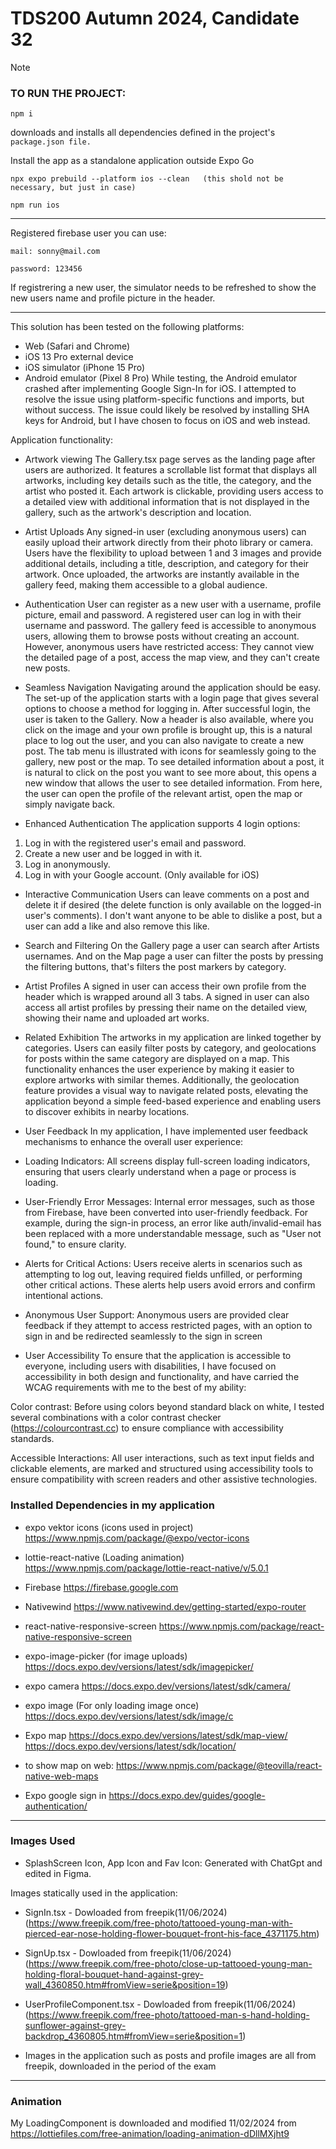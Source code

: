 # TDS200 Autumn 2024, Candidate 32

> [!NOTE]
> ### TO RUN THE PROJECT:
> ```
> npm i
> ```
> downloads and installs all dependencies defined in the project's ``` package.json file. ```
>
> Install the app as a standalone application outside Expo Go
> ```
> npx expo prebuild --platform ios --clean   (this shold not be necessary, but just in case)
>
> npm run ios
> ```
---

Registered firebase user you can use:
```
mail: sonny@mail.com

password: 123456
```
If registrering a new user, the simulator needs to be refreshed to show the new users name and profile picture in the header.

---
This solution has been tested on the following platforms:
- Web (Safari and Chrome)
- iOS 13 Pro external device
- iOS simulator (iPhone 15 Pro)
- Android emulator (Pixel 8 Pro) While testing, the Android emulator crashed after implementing Google Sign-In for iOS. I attempted to resolve the issue using platform-specific functions and imports, but without success. The issue could likely be resolved by installing SHA keys for Android, but I have chosen to focus on iOS and web instead.


Application functionality:
- Artwork viewing
The Gallery.tsx page serves as the landing page after users are authorized. It features a scrollable list format that displays all artworks, including key details such as the title, the category, and the artist who posted it.
Each artwork is clickable, providing users access to a detailed view with additional information that is not displayed in the gallery, such as the artwork's description and location.


- Artist Uploads
Any signed-in user (excluding anonymous users) can easily upload their artwork directly from their photo library or camera. Users have the flexibility to upload between 1 and 3 images and provide additional details, including a title, description, and category for their artwork.
Once uploaded, the artworks are instantly available in the gallery feed, making them accessible to a global audience.


- Authentication
User can register as a new user with a username, profile picture, email and password.
A registered user can log in with their username and password.
The gallery feed is accessible to anonymous users, allowing them to browse posts without creating an account. However, anonymous users have restricted access: They cannot view the detailed page of a post, access the map view, and they can't create new posts.


- Seamless Navigation
Navigating around the application should be easy. The set-up of the application starts with a login page that gives several options to choose a method for logging in. After successful login, the user is taken to the Gallery. Now a header is also available, where you click on the image and your own profile is brought up, this is a natural place to log out the user, and you can also navigate to create a new post.
The tab menu is illustrated with icons for seamlessly going to the gallery, new post or the map.
To see detailed information about a post, it is natural to click on the post you want to see more about, this opens a new window that allows the user to see detailed information. From here, the user can open the profile of the relevant artist, open the map or simply navigate back.


- Enhanced Authentication
The application supports 4 login options:
1. Log in with the registered user's email and password.
2. Create a new user and be logged in with it.
3. Log in anonymously.
3. Log in with your Google account. (Only available for iOS)


- Interactive Communication
Users can leave comments on a post and delete it if desired (the delete function is only available on the logged-in user's comments). I don't want anyone to be able to dislike a post, but a user can add a like and also remove this like.


- Search and Filtering
On the Gallery page a user can search after Artists usernames. And on the Map page a user can filter the posts by pressing the filtering buttons, that's filters the post markers by category.


- Artist Profiles
A signed in user can access their own profile from the header which is wrapped around all 3 tabs.
A signed in user can also access all artist profiles by pressing their name on the detailed view, showing their name and uploaded art works.


- Related Exhibition
The artworks in my application are linked together by categories. Users can easily filter posts by category, and geolocations for posts within the same category are displayed on a map. This functionality enhances the user experience by making it easier to explore artworks with similar themes. Additionally, the geolocation feature provides a visual way to navigate related posts, elevating the application beyond a simple feed-based experience and enabling users to discover exhibits in nearby locations.


- User Feedback
In my application, I have implemented user feedback mechanisms to enhance the overall user experience:

- Loading Indicators: All screens display full-screen loading indicators, ensuring that users clearly understand when a page or process is loading.
- User-Friendly Error Messages: Internal error messages, such as those from Firebase, have been converted into user-friendly feedback. For example, during the sign-in process, an error like auth/invalid-email has been replaced with a more understandable message, such as "User not found," to ensure clarity.
- Alerts for Critical Actions: Users receive alerts in scenarios such as attempting to log out, leaving required fields unfilled, or performing other critical actions. These alerts help users avoid errors and confirm intentional actions.
- Anonymous User Support: Anonymous users are provided clear feedback if they attempt to access restricted pages, with an option to sign in and be redirected seamlessly to the sign in screen


- User Accessibility
To ensure that the application is accessible to everyone, including users with disabilities, I have focused on accessibility in both design and functionality, and have carried the WCAG requirements with me to the best of my ability:

Color contrast: Before using colors beyond standard black on white, I tested several combinations with a color contrast checker (https://colourcontrast.cc) to ensure compliance with accessibility standards.

Accessible Interactions: All user interactions, such as text input fields and clickable elements, are marked and structured using accessibility tools to ensure compatibility with screen readers and other assistive technologies.


### Installed Dependencies in my application 
* expo vektor icons (icons used in project)
https://www.npmjs.com/package/@expo/vector-icons

* lottie-react-native (Loading animation)
https://www.npmjs.com/package/lottie-react-native/v/5.0.1

* Firebase
https://firebase.google.com

* Nativewind
https://www.nativewind.dev/getting-started/expo-router

* react-native-responsive-screen
https://www.npmjs.com/package/react-native-responsive-screen

* expo-image-picker (for image uploads)
https://docs.expo.dev/versions/latest/sdk/imagepicker/

* expo camera
https://docs.expo.dev/versions/latest/sdk/camera/

* expo image (For only loading image once)
https://docs.expo.dev/versions/latest/sdk/image/c

* Expo map
https://docs.expo.dev/versions/latest/sdk/map-view/
https://docs.expo.dev/versions/latest/sdk/location/

* to show map on web:
https://www.npmjs.com/package/@teovilla/react-native-web-maps 

* Expo google sign in
https://docs.expo.dev/guides/google-authentication/
---

### Images Used
- SplashScreen Icon, App Icon and Fav Icon:
Generated with ChatGpt and edited in Figma.

Images statically used in the application:
- SignIn.tsx - Dowloaded from freepik(11/06/2024)
(https://www.freepik.com/free-photo/tattooed-young-man-with-pierced-ear-nose-holding-flower-bouquet-front-his-face_4371175.htm)

- SignUp.tsx - Dowloaded from freepik(11/06/2024)
(https://www.freepik.com/free-photo/close-up-tattooed-young-man-holding-floral-bouquet-hand-against-grey-wall_4360850.htm#fromView=serie&position=19)

- UserProfileComponent.tsx - Dowloaded from freepik(11/06/2024)
(https://www.freepik.com/free-photo/tattooed-man-s-hand-holding-sunflower-against-grey-backdrop_4360805.htm#fromView=serie&position=1)

- Images in the application such as posts and profile images are all from freepik, downloaded in the period of the exam

---
### Animation
My LoadingComponent is downloaded and modified 11/02/2024
from https://lottiefiles.com/free-animation/loading-animation-dDllMXjht9 

